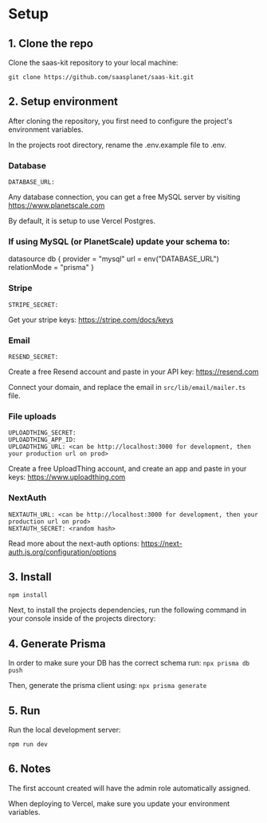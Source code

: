 # Setup

## 1. Clone the repo

Clone the saas-kit repository to your local machine:

```git clone https://github.com/saasplanet/saas-kit.git```

## 2. Setup environment

After cloning the repository, you first need to configure the project's environment variables.

In the projects root directory, rename the .env.example file to .env.

### Database

```DATABASE_URL:```

Any database connection, you can get a free MySQL server by visiting https://www.planetscale.com

By default, it is setup to use Vercel Postgres.

### If using MySQL (or PlanetScale) update your schema to: 
datasource db {
  provider             = "mysql"
  url                  = env("DATABASE_URL")
  relationMode = "prisma"
}

### Stripe 

```STRIPE_SECRET:```

Get your stripe keys: https://stripe.com/docs/keys

### Email 

```RESEND_SECRET:```

Create a free Resend account and paste in your API key: https://resend.com

Connect your domain, and replace the email in ```src/lib/email/mailer.ts``` file.

### File uploads

```
UPLOADTHING_SECRET: 
UPLOADTHING_APP_ID: 
UPLOADTHING_URL: <can be http://localhost:3000 for development, then your production url on prod>
```

Create a free UploadThing account, and create an app and paste in your keys: https://www.uploadthing.com

### NextAuth

```
NEXTAUTH_URL: <can be http://localhost:3000 for development, then your production url on prod>
NEXTAUTH_SECRET: <random hash>
```

Read more about the next-auth options: https://next-auth.js.org/configuration/options

## 3. Install

```npm install```

Next, to install the projects dependencies, run the following command in your console inside of the projects directory:

## 4. Generate Prisma 

In order to make sure your DB has the correct schema run:
```npx prisma db push```

Then, generate the prisma client using: 
```npx prisma generate```

## 5. Run

Run the local development server:

```npm run dev```

## 6. Notes

The first account created will have the admin role automatically assigned. 

When deploying to Vercel, make sure you update your environment variables.
